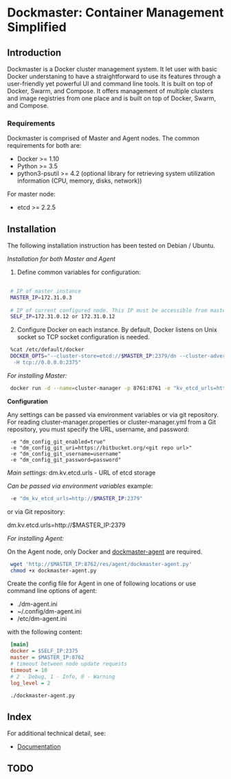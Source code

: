 # Dockmaster: Container Management Simplified
 
## Introduction
Dockmaster is a Docker cluster management system. It let user with basic Docker understaning to have a straightforward to use its 
features through a user-friendly yet powerful UI and command line tools. It is built on top of Docker, Swarm, and Compose. It 
offers management of multiple clusters and image registries from one place and is built on top of Docker, Swarm, and Compose.

### Requirements

Dockmaster is comprised of Master and Agent nodes. The common requirements for both are: 
 
 * Docker >= 1.10
 * Python >= 3.5
 * python3-psutil >= 4.2 (optional library for retrieving system utilization information (CPU, memory, disks, network))
 
For master node:
 
 * etcd >= 2.2.5
## Installation

The following installation instruction has been tested on Debian / Ubuntu.

*Installation for both Master and Agent*
1. Define common variables for configuration:
 
```sh
 
 # IP of master instance
 MASTER_IP=172.31.0.3 
 
 # IP of current configured node. This IP must be accessible from master instance
 SELF_IP=172.31.0.12 or 172.31.0.12 
```
 
2. Configure Docker on each instance. By default, Docker listens on Unix socket so TCP socket configuration is needed.
  
```sh
 %cat /etc/default/docker
 DOCKER_OPTS="--cluster-store=etcd://$MASTER_IP:2379/dn --cluster-advertise=$SELF_IP:2375 \
  -H tcp://0.0.0.0:2375"
```
 
 *For installing Master:*
 
```sh
 docker run -d --name=cluster-manager -p 8761:8761 -e "kv_etcd_urls=http://$MASTER_IP:2379" ni1.codeabovelab.com/cluster-manager

```
 
**Configuration**

Any settings can be passed via environment variables or via git repository.  For reading cluster-manager.properties or cluster-manager.yml from a Git repository, 
you must specify the URL, username, and password:

```properties
 -e "dm_config_git_enabled=true"
 -e "dm_config_git_uri=https://bitbucket.org/<git repo url>"
 -e "dm_config_git_username=username"
 -e "dm_config_git_password=password"
```

*Main settings:*
dm.kv.etcd.urls - URL of etcd storage

*Can be passed via environment variables*
example: 
```sh
 -e "dm_kv_etcd_urls=http://$MASTER_IP:2379" 
```
or via Git repository:

dm.kv.etcd.urls=http://$MASTER_IP:2379

 *For installing Agent:*
 
 On the Agent node, only Docker and [dockmaster-agent](/doc/agent.md) are required.
 
```sh
 wget 'http://$MASTER_IP:8762/res/agent/dockmaster-agent.py'
 chmod +x dockmaster-agent.py
```
 
 Create the config file for Agent in one of following locations or use command line options of agent: 
 
 * ./dm-agent.ini
 * ~/.config/dm-agent.ini
 * /etc/dm-agent.ini
 
with the following content:
 
```ini
 [main]
 docker = $SELF_IP:2375
 master = $MASTER_IP:8762
 # timeout between node update requests
 timeout = 10 
 # 2 - Debug, 1 - Info, 0 - Warning
 log_level = 2 
```
 
```sh
 ./dockmaster-agent.py
```

## Index ##

For additional technical detail, see:

* [Documentation](/doc/)

## TODO ##